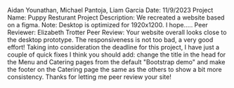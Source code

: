Aidan Younathan, Michael Pantoja, Liam Garcia
Date: 11/9/2023
Project Name: Puppy Resturant
Project Description: We recreated a website based on a figma.
Note: Desktop is optimized for 1920x1200. I hope.....
Peer Reviewer: Elizabeth Trotter
Peer Review: Your website overall looks close to the desktop prototype. The responsiveness is not too bad, a very good effort! Taking into consideration the deadline for this project, I have just a couple of quick fixes I think you should add: change the title in the head for the Menu and Catering pages from the default "Bootstrap demo" and make the footer on the Catering page the same as the others to show a bit more consistency. Thanks for letting me peer review your site!
